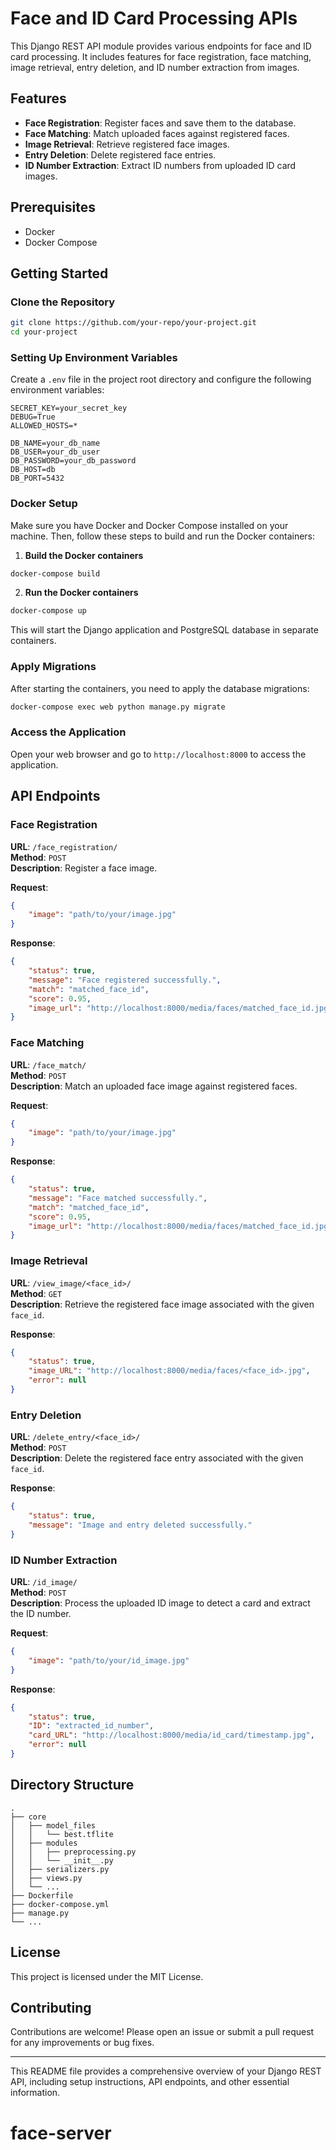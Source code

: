 # Face and ID Card Processing APIs

This Django REST API module provides various endpoints for face and ID card processing. It includes features for face registration, face matching, image retrieval, entry deletion, and ID number extraction from images.

## Features

- **Face Registration**: Register faces and save them to the database.
- **Face Matching**: Match uploaded faces against registered faces.
- **Image Retrieval**: Retrieve registered face images.
- **Entry Deletion**: Delete registered face entries.
- **ID Number Extraction**: Extract ID numbers from uploaded ID card images.

## Prerequisites

- Docker
- Docker Compose

## Getting Started

### Clone the Repository

```sh
git clone https://github.com/your-repo/your-project.git
cd your-project
```

### Setting Up Environment Variables

Create a `.env` file in the project root directory and configure the following environment variables:

```env
SECRET_KEY=your_secret_key
DEBUG=True
ALLOWED_HOSTS=*

DB_NAME=your_db_name
DB_USER=your_db_user
DB_PASSWORD=your_db_password
DB_HOST=db
DB_PORT=5432
```

### Docker Setup

Make sure you have Docker and Docker Compose installed on your machine. Then, follow these steps to build and run the Docker containers:

1. **Build the Docker containers**

```sh
docker-compose build
```

2. **Run the Docker containers**

```sh
docker-compose up
```

This will start the Django application and PostgreSQL database in separate containers.

### Apply Migrations

After starting the containers, you need to apply the database migrations:

```sh
docker-compose exec web python manage.py migrate
```

### Access the Application

Open your web browser and go to `http://localhost:8000` to access the application.

## API Endpoints

### Face Registration

**URL**: `/face_registration/`  
**Method**: `POST`  
**Description**: Register a face image.

**Request**:

```json
{
    "image": "path/to/your/image.jpg"
}
```

**Response**:

```json
{
    "status": true,
    "message": "Face registered successfully.",
    "match": "matched_face_id",
    "score": 0.95,
    "image_url": "http://localhost:8000/media/faces/matched_face_id.jpg"
}
```

### Face Matching

**URL**: `/face_match/`  
**Method**: `POST`  
**Description**: Match an uploaded face image against registered faces.

**Request**:

```json
{
    "image": "path/to/your/image.jpg"
}
```

**Response**:

```json
{
    "status": true,
    "message": "Face matched successfully.",
    "match": "matched_face_id",
    "score": 0.95,
    "image_url": "http://localhost:8000/media/faces/matched_face_id.jpg"
}
```

### Image Retrieval

**URL**: `/view_image/<face_id>/`  
**Method**: `GET`  
**Description**: Retrieve the registered face image associated with the given `face_id`.

**Response**:

```json
{
    "status": true,
    "image_URL": "http://localhost:8000/media/faces/<face_id>.jpg",
    "error": null
}
```

### Entry Deletion

**URL**: `/delete_entry/<face_id>/`  
**Method**: `POST`  
**Description**: Delete the registered face entry associated with the given `face_id`.

**Response**:

```json
{
    "status": true,
    "message": "Image and entry deleted successfully."
}
```

### ID Number Extraction

**URL**: `/id_image/`  
**Method**: `POST`  
**Description**: Process the uploaded ID image to detect a card and extract the ID number.

**Request**:

```json
{
    "image": "path/to/your/id_image.jpg"
}
```

**Response**:

```json
{
    "status": true,
    "ID": "extracted_id_number",
    "card_URL": "http://localhost:8000/media/id_card/timestamp.jpg",
    "error": null
}
```

## Directory Structure

```plaintext
.
├── core
│   ├── model_files
│   │   └── best.tflite
│   ├── modules
│   │   ├── preprocessing.py
│   │   └── __init__.py
│   ├── serializers.py
│   ├── views.py
│   └── ...
├── Dockerfile
├── docker-compose.yml
├── manage.py
└── ...
```

## License

This project is licensed under the MIT License.

## Contributing

Contributions are welcome! Please open an issue or submit a pull request for any improvements or bug fixes.

---

This README file provides a comprehensive overview of your Django REST API, including setup instructions, API endpoints, and other essential information.
# face-server
